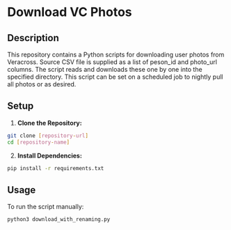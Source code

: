 # Download VC Photos

## Description

This repository contains a Python scripts for downloading user photos from Veracross. Source CSV file is supplied as a list of peson_id and photo_url columns. The script reads and downloads these one by one into the specified directory. This script can be set on a scheduled job to nightly pull all photos or as desired.

## Setup

1. **Clone the Repository:**

```sh
git clone [repository-url]
cd [repository-name]
```

2. **Install Dependencies:**

```sh
pip install -r requirements.txt
```

## Usage

To run the script manually:

```sh
python3 download_with_renaming.py
```